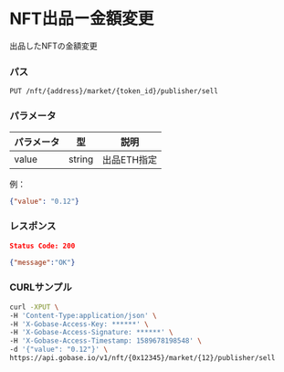 # NFT出品ー金額変更

出品したNFTの金額変更

### パス
```
PUT /nft/{address}/market/{token_id}/publisher/sell
```

### パラメータ

|  パラメータ    |  型              | 説明                 |
| ------------ | ---------------- | ------------------- |
|  value       |  string          | 出品ETH指定          |

例：
```json
{"value": "0.12"}
```

### レスポンス
```json
Status Code: 200

{"message":"OK"}
```

### CURLサンプル
```bash
curl -XPUT \
-H 'Content-Type:application/json' \
-H 'X-Gobase-Access-Key: ******' \
-H 'X-Gobase-Access-Signature: ******' \
-H 'X-Gobase-Access-Timestamp: 1589678198548' \
-d '{"value": "0.12"}' \
https://api.gobase.io/v1/nft/{0x12345}/market/{12}/publisher/sell
```
